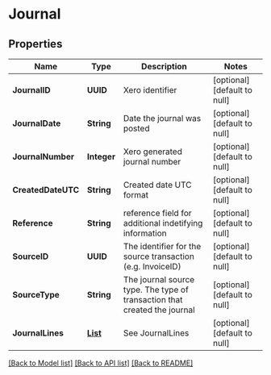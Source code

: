# Journal
## Properties

| Name | Type | Description | Notes |
|------------ | ------------- | ------------- | -------------|
| **JournalID** | **UUID** | Xero identifier | [optional] [default to null] |
| **JournalDate** | **String** | Date the journal was posted | [optional] [default to null] |
| **JournalNumber** | **Integer** | Xero generated journal number | [optional] [default to null] |
| **CreatedDateUTC** | **String** | Created date UTC format | [optional] [default to null] |
| **Reference** | **String** | reference field for additional indetifying information | [optional] [default to null] |
| **SourceID** | **UUID** | The identifier for the source transaction (e.g. InvoiceID) | [optional] [default to null] |
| **SourceType** | **String** | The journal source type. The type of transaction that created the journal | [optional] [default to null] |
| **JournalLines** | [**List**](JournalLine.md) | See JournalLines | [optional] [default to null] |

[[Back to Model list]](../README.md#documentation-for-models) [[Back to API list]](../README.md#documentation-for-api-endpoints) [[Back to README]](../README.md)

